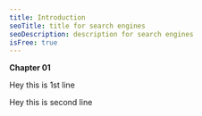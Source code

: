 ```yaml
---
title: Introduction
seoTitle: title for search engines
seoDescription: description for search engines
isFree: true
---
```


**Chapter 01**

Hey this is 1st line

Hey this is second line
